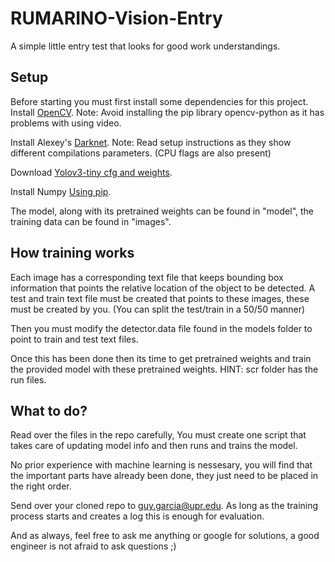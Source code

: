 # RUMARINO-Vision-Entry
A simple little entry test that looks for good work understandings.

## Setup
Before starting you must first install some dependencies for this project.
Install [OpenCV](https://www.pyimagesearch.com/2018/08/15/how-to-install-opencv-4-on-ubuntu/).
Note: Avoid installing the pip library opencv-python as it has problems with using video.

Install Alexey's [Darknet](https://github.com/AlexeyAB/darknet).
Note: Read setup instructions as they show different compilations parameters. (CPU flags are also present)

Download [Yolov3-tiny cfg and weights](https://pjreddie.com/darknet/yolo/).

Install Numpy [Using pip](https://packaging.python.org/tutorials/installing-packages/).

The model, along with its pretrained weights can be found in "model", the training data can be found in "images".

## How training works
Each image has a corresponding text file that keeps bounding box information that points the relative location of the object to be detected.
A test and train text file must be created that points to these images, these must be created by you. (You can split the test/train in a 50/50 manner)

Then you must modify the detector.data file found in the models folder to point to train and test text files.

Once this has been done then its time to get pretrained weights and train the provided model with these pretrained weights. HINT: scr folder has the run files.

## What to do?
Read over the files in the repo carefully,
You must create one script that takes care of updating model info and then runs and trains the model.

No prior experience with machine learning is nessesary, you will find that the important parts have already been done, they just need to be placed in the right order.

Send over your cloned repo to guy.garcia@upr.edu.
As long as the training process starts and creates a log this is enough for evaluation.

And as always, feel free to ask me anything or google for solutions, a good engineer is not afraid to ask questions ;)
